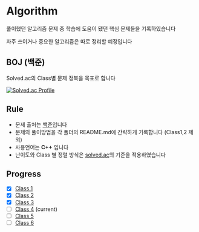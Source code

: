 # Algorithm
풀이했던 알고리즘 문제 중 학습에 도움이 됐던 핵심 문제들을 기록하였습니다

자주 쓰이거나 중요한 알고리즘은 따로 정리할 예정입니다

## BOJ (백준)
Solved.ac의 Class별 문제 정복을 목표로 합니다

[![Solved.ac
Profile](http://mazassumnida.wtf/api/v2/generate_badge?boj=r2god7k)](https://solved.ac/r2god7k)



## Rule
- 문제 출처는 [백준](https://www.acmicpc.net/)입니다
- 문제의 풀이방법을 각 폴더의 README.md에 간략하게 기록합니다 (Class1,2 제외)
- 사용언어는 <b>C++</b> 입니다
- 난이도와 Class 별 정렬 방식은 [solved.ac](https://solved.ac/)의 기준을 적용하였습니다

## Progress
- [x] [Class 1](https://github.com/ashpurple/Algorithm-Study/tree/main/Class%201)
- [x] [Class 2](https://github.com/ashpurple/Algorithm-Study/tree/main/Class%202)
- [x] [Class 3](https://github.com/ashpurple/Algorithm-Study/tree/main/Class%203) 
- [ ] [Class 4](https://github.com/ashpurple/Algorithm-Study/tree/main/Class%204) (current)
- [ ] [Class 5](https://github.com/ashpurple/Algorithm-Study/tree/main/Class%205) 
- [ ] [Class 6](https://github.com/ashpurple/Algorithm-Study/tree/main/Class%206)
